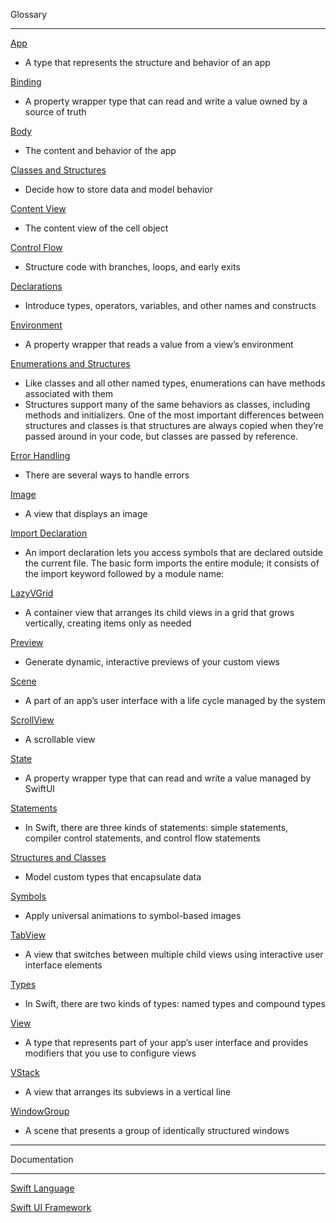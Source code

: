 Glossary
- - - -

[App](https://developer.apple.com/documentation/SwiftUI/App)
* A type that represents the structure and behavior of an app

[Binding](https://developer.apple.com/documentation/swiftui/binding)
* A property wrapper type that can read and write a value owned by a source of truth

[Body](https://developer.apple.com/documentation/SwiftUI/App/body-swift.property)
* The content and behavior of the app

[Classes and Structures](https://developer.apple.com/documentation/swift/choosing-between-structures-and-classes)
* Decide how to store data and model behavior

[Content View](https://developer.apple.com/documentation/uikit/uitableviewcell/1623229-contentview)
* The content view of the cell object

[Control Flow](https://docs.swift.org/swift-book/documentation/the-swift-programming-language/controlflow)
* Structure code with branches, loops, and early exits

[Declarations](https://docs.swift.org/swift-book/documentation/the-swift-programming-language/declarations)
* Introduce types, operators, variables, and other names and constructs

[Environment](https://developer.apple.com/documentation/swiftui/environment)
* A property wrapper that reads a value from a view’s environment

[Enumerations and Structures](https://docs.swift.org/swift-book/documentation/the-swift-programming-language/guidedtour#Enumerations-and-Structures)
* Like classes and all other named types, enumerations can have methods associated with them
* Structures support many of the same behaviors as classes, including methods and initializers. One of the most important differences between structures and classes is that structures are always copied when they’re passed around in your code, but classes are passed by reference.

[Error Handling](https://docs.swift.org/swift-book/documentation/the-swift-programming-language/guidedtour#Error-Handling)
* There are several ways to handle errors

[Image](https://developer.apple.com/documentation/swiftui/image)
* A view that displays an image

[Import Declaration](https://docs.swift.org/swift-book/documentation/the-swift-programming-language/declarations/#Import-Declaration)
* An import declaration lets you access symbols that are declared outside the current file. The basic form imports the entire module; it consists of the import keyword followed by a module name:

[LazyVGrid](https://developer.apple.com/documentation/SwiftUI/LazyVGrid)
* A container view that arranges its child views in a grid that grows vertically, creating items only as needed

[Preview](https://developer.apple.com/documentation/swiftui/previews-in-xcode)
* Generate dynamic, interactive previews of your custom views

[Scene](https://developer.apple.com/documentation/swiftui/scene)
* A part of an app’s user interface with a life cycle managed by the system

[ScrollView](https://developer.apple.com/documentation/SwiftUI/ScrollView)
* A scrollable view

[State](https://developer.apple.com/documentation/swiftui/state)
* A property wrapper type that can read and write a value managed by SwiftUI

[Statements](https://docs.swift.org/swift-book/documentation/the-swift-programming-language/statements)
* In Swift, there are three kinds of statements: simple statements, compiler control statements, and control flow statements

[Structures and Classes](https://docs.swift.org/swift-book/documentation/the-swift-programming-language/classesandstructures)
* Model custom types that encapsulate data

[Symbols](https://developer.apple.com/documentation/symbols)
* Apply universal animations to symbol-based images

[TabView](https://developer.apple.com/documentation/swiftui/tabview)
* A view that switches between multiple child views using interactive user interface elements

[Types](https://docs.swift.org/swift-book/documentation/the-swift-programming-language/types)
* In Swift, there are two kinds of types: named types and compound types

[View](https://developer.apple.com/documentation/swiftui/view)
* A type that represents part of your app’s user interface and provides modifiers that you use to configure views

[VStack](https://developer.apple.com/documentation/swiftui/vstack/)
* A view that arranges its subviews in a vertical line

[WindowGroup](https://developer.apple.com/documentation/SwiftUI/WindowGroup)
* A scene that presents a group of identically structured windows
- - - -
Documentation
- - - -

[Swift Language](https://docs.swift.org/swift-book/documentation/the-swift-programming-language)

[Swift UI Framework](https://developer.apple.com/documentation/swiftui)
